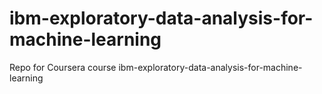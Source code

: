 # ibm-exploratory-data-analysis-for-machine-learning
Repo for Coursera course ibm-exploratory-data-analysis-for-machine-learning
